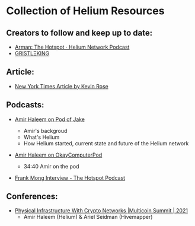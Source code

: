 # Collection of Helium Resources 

## Creators to follow and keep up to date:
- [Arman: The Hotspot · Helium Network Podcast](https://www.youtube.com/channel/UCll83pTARMnRJ0lScEAaaHw)
- [GRISTLΞKING](https://twitter.com/thegristleking)

## Article:
- [New York Times Article by Kevin Rose](https://www.nytimes.com/2022/02/06/technology/helium-cryptocurrency-uses.html?smtyp=cur&smid=tw-nytimes)

## Podcasts:

- [Amir Haleem on Pod of Jake](https://podofjake.com/2022/02/22/96-amir-haleem/)
  - Amir's backgroud
  - What's Helium 
  - How Helium started, current state and future of the Helium network

- [Amir Haleem on OkayComputerPod](https://open.spotify.com/episode/3PAkGJFrMOr4gFtj7eURTV?si=C1Q1wXQrTKyzOZS_kuWm4Q&nd=1)
  - 34:40 Amir on the pod

- [Frank Mong Interview - The Hotspot Podcast](https://www.youtube.com/watch?v=_TIOK0xlf7c&ab_channel=TheHotspot%C2%B7HeliumNetworkPodcast)

## Conferences:
- [Physical Infrastructure With Crypto Networks |Multicoin Summit | 2021](https://www.youtube.com/watch?v=6xLLh4yNsYQ&ab_channel=MulticoinCapital)
  - Amir Haleem (Helium) & Ariel Seidman (Hivemapper)
